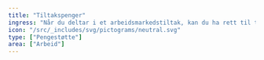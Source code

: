 ```yaml
---
title: "Tiltakspenger"
ingress: "Når du deltar i et arbeidsmarkedstiltak, kan du ha rett til tiltakspenger."
icon: "/src/_includes/svg/pictograms/neutral.svg"
type: ["Pengestøtte"]
area: ["Arbeid"]
---
```

